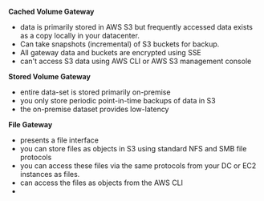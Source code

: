 **Cached Volume Gateway** 
- data is primarily stored in AWS S3 but frequently accessed data exists as a copy locally in your datacenter. 
- Can take snapshots (incremental) of S3 buckets for backup. 
- All gateway data and buckets are encrypted using SSE
- can't access S3 data using AWS CLI or AWS S3 management console

**Stored Volume Gateway**
- entire data-set is stored primarily on-premise
- you only store periodic point-in-time backups of data in S3
- the on-premise dataset provides low-latency

**File Gateway**
- presents a file interface
- you can store files as objects in S3 using standard NFS and SMB file protocols
- you can access these files via the same protocols from your DC or EC2 instances as files.
- can access the files as objects from the AWS CLI
- 